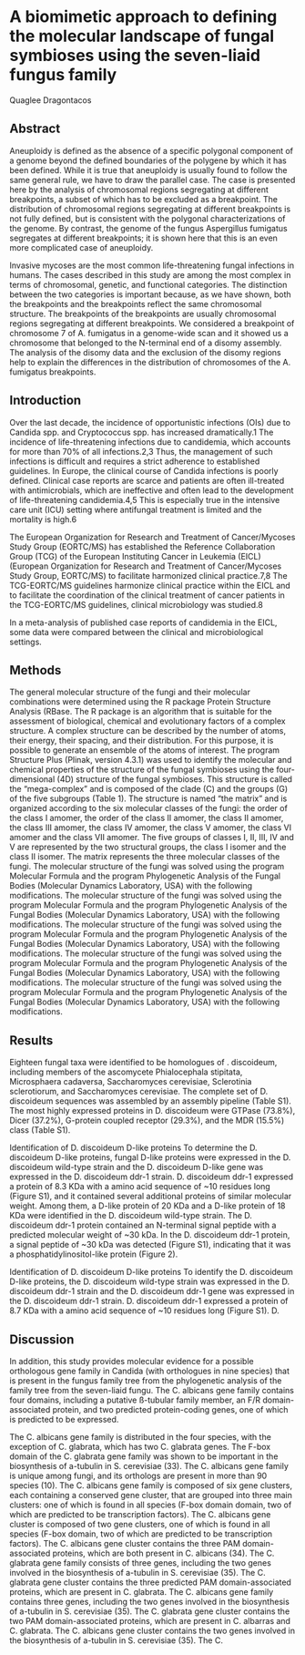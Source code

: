 # A biomimetic approach to defining the molecular landscape of fungal symbioses using the seven-liaid fungus family
Quaglee Dragontacos


## Abstract
Aneuploidy is defined as the absence of a specific polygonal component of a genome beyond the defined boundaries of the polygene by which it has been defined. While it is true that aneuploidy is usually found to follow the same general rule, we have to draw the parallel case. The case is presented here by the analysis of chromosomal regions segregating at different breakpoints, a subset of which has to be excluded as a breakpoint. The distribution of chromosomal regions segregating at different breakpoints is not fully defined, but is consistent with the polygonal characterizations of the genome. By contrast, the genome of the fungus Aspergillus fumigatus segregates at different breakpoints; it is shown here that this is an even more complicated case of aneuploidy.

Invasive mycoses are the most common life-threatening fungal infections in humans. The cases described in this study are among the most complex in terms of chromosomal, genetic, and functional categories. The distinction between the two categories is important because, as we have shown, both the breakpoints and the breakpoints reflect the same chromosomal structure. The breakpoints of the breakpoints are usually chromosomal regions segregating at different breakpoints. We considered a breakpoint of chromosome 7 of A. fumigatus in a genome-wide scan and it showed us a chromosome that belonged to the N-terminal end of a disomy assembly. The analysis of the disomy data and the exclusion of the disomy regions help to explain the differences in the distribution of chromosomes of the A. fumigatus breakpoints.


## Introduction
Over the last decade, the incidence of opportunistic infections (OIs) due to Candida spp. and Cryptococcus spp. has increased dramatically.1 The incidence of life-threatening infections due to candidemia, which accounts for more than 70% of all infections.2,3 Thus, the management of such infections is difficult and requires a strict adherence to established guidelines. In Europe, the clinical course of Candida infections is poorly defined. Clinical case reports are scarce and patients are often ill-treated with antimicrobials, which are ineffective and often lead to the development of life-threatening candidemia.4,5 This is especially true in the intensive care unit (ICU) setting where antifungal treatment is limited and the mortality is high.6

The European Organization for Research and Treatment of Cancer/Mycoses Study Group (EORTC/MS) has established the Reference Collaboration Group (TCG) of the European Instituting Cancer in Leukemia (EICL) (European Organization for Research and Treatment of Cancer/Mycoses Study Group, EORTC/MS) to facilitate harmonized clinical practice.7,8 The TCG-EORTC/MS guidelines harmonize clinical practice within the EICL and to facilitate the coordination of the clinical treatment of cancer patients in the TCG-EORTC/MS guidelines, clinical microbiology was studied.8

In a meta-analysis of published case reports of candidemia in the EICL, some data were compared between the clinical and microbiological settings.


## Methods
The general molecular structure of the fungi and their molecular combinations were determined using the R package Protein Structure Analysis (RBase. The R package is an algorithm that is suitable for the assessment of biological, chemical and evolutionary factors of a complex structure. A complex structure can be described by the number of atoms, their energy, their spacing, and their distribution. For this purpose, it is possible to generate an ensemble of the atoms of interest. The program Structure Plus (Plinak, version 4.3.1) was used to identify the molecular and chemical properties of the structure of the fungal symbioses using the four-dimensional (4D) structure of the fungal symbioses. This structure is called the “mega-complex” and is composed of the clade (C) and the groups (G) of the five subgroups (Table 1). The structure is named “the matrix” and is organized according to the six molecular classes of the fungi: the order of the class I amomer, the order of the class II amomer, the class II amomer, the class III amomer, the class IV amomer, the class V amomer, the class VI amomer and the class VII amomer. The five groups of classes I, II, III, IV and V are represented by the two structural groups, the class I isomer and the class II isomer. The matrix represents the three molecular classes of the fungi. The molecular structure of the fungi was solved using the program Molecular Formula and the program Phylogenetic Analysis of the Fungal Bodies (Molecular Dynamics Laboratory, USA) with the following modifications. The molecular structure of the fungi was solved using the program Molecular Formula and the program Phylogenetic Analysis of the Fungal Bodies (Molecular Dynamics Laboratory, USA) with the following modifications. The molecular structure of the fungi was solved using the program Molecular Formula and the program Phylogenetic Analysis of the Fungal Bodies (Molecular Dynamics Laboratory, USA) with the following modifications. The molecular structure of the fungi was solved using the program Molecular Formula and the program Phylogenetic Analysis of the Fungal Bodies (Molecular Dynamics Laboratory, USA) with the following modifications. The molecular structure of the fungi was solved using the program Molecular Formula and the program Phylogenetic Analysis of the Fungal Bodies (Molecular Dynamics Laboratory, USA) with the following modifications.


## Results
Eighteen fungal taxa were identified to be homologues of . discoideum, including members of the ascomycete Phialocephala stipitata, Microsphaera cadaversa, Saccharomyces cerevisiae, Sclerotinia sclerotiorum, and Saccharomyces cerevisiae. The complete set of D. discoideum sequences was assembled by an assembly pipeline (Table S1). The most highly expressed proteins in D. discoideum were GTPase (73.8%), Dicer (37.2%), G-protein coupled receptor (29.3%), and the MDR (15.5%) class (Table S1).

Identification of D. discoideum D-like proteins
To determine the D. discoideum D-like proteins, fungal D-like proteins were expressed in the D. discoideum wild-type strain and the D. discoideum D-like gene was expressed in the D. discoideum ddr-1 strain. D. discoideum ddr-1 expressed a protein of 8.3 KDa with a amino acid sequence of ~10 residues long (Figure S1), and it contained several additional proteins of similar molecular weight. Among them, a D-like protein of 20 KDa and a D-like protein of 18 KDa were identified in the D. discoideum wild-type strain. The D. discoideum ddr-1 protein contained an N-terminal signal peptide with a predicted molecular weight of ~30 kDa. In the D. discoideum ddr-1 protein, a signal peptide of ~30 kDa was detected (Figure S1), indicating that it was a phosphatidylinositol-like protein (Figure 2).

Identification of D. discoideum D-like proteins
To identify the D. discoideum D-like proteins, the D. discoideum wild-type strain was expressed in the D. discoideum ddr-1 strain and the D. discoideum ddr-1 gene was expressed in the D. discoideum ddr-1 strain. D. discoideum ddr-1 expressed a protein of 8.7 KDa with a amino acid sequence of ~10 residues long (Figure S1). D.


## Discussion
In addition, this study provides molecular evidence for a possible orthologous gene family in Candida (with orthologues in nine species) that is present in the fungus family tree from the phylogenetic analysis of the family tree from the seven-liaid fungu. The C. albicans gene family contains four domains, including a putative ß-tubular family member, an F/R domain-associated protein, and two predicted protein-coding genes, one of which is predicted to be expressed.

The C. albicans gene family is distributed in the four species, with the exception of C. glabrata, which has two C. glabrata genes. The F-box domain of the C. glabrata gene family was shown to be important in the biosynthesis of a-tubulin in S. cerevisiae (33). The C. albicans gene family is unique among fungi, and its orthologs are present in more than 90 species (10). The C. albicans gene family is composed of six gene clusters, each containing a conserved gene cluster, that are grouped into three main clusters: one of which is found in all species (F-box domain domain, two of which are predicted to be transcription factors). The C. albicans gene cluster is composed of two gene clusters, one of which is found in all species (F-box domain, two of which are predicted to be transcription factors). The C. albicans gene cluster contains the three PAM domain-associated proteins, which are both present in C. albicans (34). The C. glabrata gene family consists of three genes, including the two genes involved in the biosynthesis of a-tubulin in S. cerevisiae (35). The C. glabrata gene cluster contains the three predicted PAM domain-associated proteins, which are present in C. glabrata. The C. albicans gene family contains three genes, including the two genes involved in the biosynthesis of a-tubulin in S. cerevisiae (35). The C. glabrata gene cluster contains the two PAM domain-associated proteins, which are present in C. albarras and C. glabrata. The C. albicans gene cluster contains the two genes involved in the biosynthesis of a-tubulin in S. cerevisiae (35). The C.
